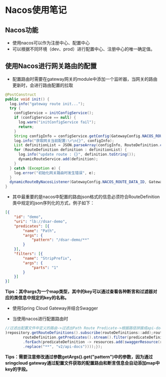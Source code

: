 # Nacos使用笔记

## Nacos功能

- 使用nacos可以作为注册中心、配置中心
- 可以根据不同环境（dev、prod）进行配置中心、注册中心的唯一确定值。
## 使用Nacos进行网关路由的配置

- 配置路由时需要在gateway网关的module中添加一个监听器，当网关的路由更新时，会进行路由配置的拉取

```java
@PostConstruct
public void init() {
  log.info("gateway route init...");
  try {
    configService = initConfigService();
    if (configService == null) {
      log.warn("initConfigService fail");
      return;
    }
    String configInfo = configService.getConfig(GatewayConfig.NACOS_ROUTE_DATA_ID, GatewayConfig.NACOS_ROUTE_GROUP, GatewayConfig.DEFAULT_TIMEOUT);
    log.info("获取网关当前配置:\r\n{}", configInfo);
    List definitionList = JSON.parseArray(configInfo, RouteDefinition.class);
    for (RouteDefinition definition : definitionList) {
      log.info("update route : {}", definition.toString());
      dynamicRouteService.add(definition);
    }
  } catch (Exception e) {
    log.error("初始化网关路由时发生错误", e);
  }
  dynamicRouteByNacosListener(GatewayConfig.NACOS_ROUTE_DATA_ID, GatewayConfig.NACOS_ROUTE_GROUP);
}
```

- 其中最重要的是nacos中配置的路由json格式的信息必须符合RouteDefinition类中规定的json序列化的方式，例子如下：

```json
[{
    "id": "demo",
    "uri": "lb://dsar-demo",
    "predicates": [{
        "name": "Path",
        "args": {
            "pattern": "/dsar-demo/**"
        }
    }],
    "filters": [{
        "name": "StripPrefix",
        "args": {
            "parts": "1"
        }
    }]
}]

```

**Tips：其中args为一个map类型，其中的key可以通过查看各种断言和过滤器对应的类信息中规定的key的名称。**

* 使用Spring Cloud Gateway并结合Swagger

* 当使用nacos进行配置路由时

```java
//过滤出配置文件中定义的路由->过滤出Path Route Predicate->根据路径拼接成api-docs路径->生成SwaggerResource(配置中心版
)repository.getRouteDefinitions().subscribe(routeDefinitions::add);routeDefinitions.forEach(routeDefinition ->{
        routeDefinition.getPredicates().stream().filter(predicateDefinition -> ("Path").equalsIgnoreCase(predicateDefinition.getName()))
        .forEach(predicateDefinition -> resources.add(swaggerResource(routeDefinition.getId(),                predicateDefinition.getArgs().get("pattern")
        .replace("**", "v2/api-docs"))));});
```

**Tips：需要注意修改通过参数getArgs().get("pattern")中的参数，因为通过sringcloud gateway通过配置文件获取的配置路由和断言信息会自动添加map中key的字段。**

